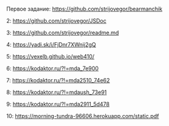 Первое задание:
https://github.com/strijovegor/bearmanchik

2:
https://github.com/strijovegor/JSDoc

3:
https://github.com/strijovegor/readme.md

4:
https://yadi.sk/i/FjDnr7XWnij2gQ

5:
https://vexelb.github.io/web410/

6:
https://kodaktor.ru/?!=mda_7e900

7:
https://kodaktor.ru/?!=mda2510_74e62

8:
https://kodaktor.ru/?!=mdaush_73e91

9:
https://kodaktor.ru/?!=mda2911_5d478

10:
https://morning-tundra-96606.herokuapp.com/static.pdf
